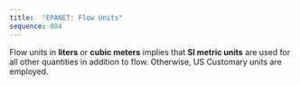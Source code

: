 ```yaml
---
title:  "EPANET: Flow Units"
sequence: 004
---
```


Flow units in **liters** or **cubic meters** implies that **SI metric units** are used for
all other quantities in addition to flow.
Otherwise, US Customary units are employed. 



